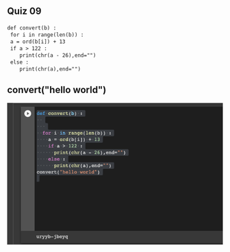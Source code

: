 ## Quiz 09
    def convert(b) :
     for i in range(len(b)) :
     a = ord(b[i]) + 13
     if a > 122 :
        print(chr(a - 26),end="")
     else :
        print(chr(a),end="")
## convert("hello world")

![](https://github.com/24536urdj/Unit_1/blob/main/Quizzes/Screen%20Shot%202022-10-09%20at%2019.44.56.png)
